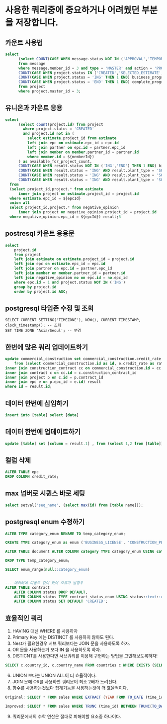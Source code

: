# 사용한 쿼리중에 중요하거나 어려웠던 부분을 저장합니다.

## 카운트 사용법

```sql
select
      (select COUNT(CASE WHEN message.status NOT IN ('APPROVAL','TEMPORARY') THEN 1 END) confirm_progress_count
      from message
      where message.member_id = 3 and type = 'MASTER' and action = 'PROJECT'),
      COUNT(CASE WHEN project.status IN ('CREATED','SELECTED_ESTIMATE','CLOSE_BID') THEN 1 END) estimate_progress_count,
      COUNT(CASE WHEN project.status = 'ING' THEN 1 END) business_progress_count,
      COUNT(CASE WHEN project.status = 'END' THEN 1 END) complete_progress_count
      from project
      where project.master_id = 3;
```

## 유니온과 카운트 응용

```sql
select
      (select count(project.id) from project
        where project.status = 'CREATED'
        and project.id not in (
          select estimate.project_id from estimate
          left join epc on estimate.epc_id = epc.id
          left join partner on epc.id = partner.epc_id
          left join member on member.partner_id = partner.id
          where member.id = ${memberId})
      ) as available_for_project_count,
      COUNT(CASE WHEN result.status NOT IN ('ING','END') THEN 1 END) bidding_in_progress_count,
      COUNT(CASE WHEN result.status = 'ING' AND result.plant_type = 'SOLAR_HOUSE' THEN 1 END) developing_in_progress_HOUSE_count,
      COUNT(CASE WHEN result.status = 'ING' AND result.plant_type = 'SOLAR_BUILDING' THEN 1 END) developing_in_progress_BUILDING_count,
      COUNT(CASE WHEN result.status = 'ING' AND result.plant_type = 'SOLAR_LAND' THEN 1 END) developing_in_progress_LAND_count
  from
  (select project_id,project.* from estimate
      inner join project on estimate.project_id = project.id
  where estimate.epc_id = ${epcId}
  union all
  select project_id,project.* from negative_opinion
      inner join project on negative_opinion.project_id = project.id
  where negative_opinion.epc_id = ${epcId}) result;5
```

## postresql 카운트 응용문

```sql
select
    project.id
    from project
    left join estimate on estimate.project_id = project.id
    left join epc on estimate.epc_id = epc.id
    left join partner on epc.id = partner.epc_id
    left join member on member.partner_id = partner.id
    left join negative_opinion no on epc.id = no.epc_id
    where epc.id = 1 and project.status NOT IN ('ING')
    group by project.id
    order by project.id ASC;
```

## postgresql 타임존 수정 및 조회

```shell
SELECT CURRENT_SETTING('TIMEZONE'), NOW(), CURRENT_TIMESTAMP, clock_timestamp(); -- 조회
SET TIME ZONE 'Asia/Seoul'; -- 변경
```

## 한번에 많은 쿼리 업데이트하기

```sql
update commercial_construction set commercial_construction.credit_rate = result.rate
    from (select commercial_construction.id as id, e.credit_rate as rate from commercial_construction
inner join construction_contract cc on commercial_construction.id = cc.commercial_construction_id
inner join contract c on cc.id = c.construction_contract_id
inner join project p on c.id = p.contract_id
inner join epc e on p.epc_id = e.id) result
where id = result.id;
```

## 데이터 한번에 삽입하기

```sql
insert into [table] select [data]
```

## 데이터 한번에 업데이트하기

```sql
update [table] set [column = result.1] , from (select 1,2 from [table]) result where id = result.2
```

## 컬럼 삭제

```sql
ALTER TABLE epc
DROP COLUMN credit_rate;
```

## max 넘버로 시퀀스 바로 세팅

```sql
select setval('seq_name', (select max(id) from [table name]));
```

## postgresql enum 수정하기

```sql
ALTER TYPE category_enum RENAME TO temp_category_enum;

CREATE TYPE category_enum as enum ('BUSINESS_LICENSE', 'CONSTRUCTION_PERFORMANCE_DOCUMENT');

ALTER TABLE document ALTER COLUMN category TYPE category_enum USING category::text::category_enum;

DROP TYPE temp_category_enum;

SELECT enum_range(null::category_enum)


--- 데이터에 디폴트 값이 있어 오류가 날경우
ALTER TABLE contract
    ALTER COLUMN status DROP DEFAULT,
    ALTER COLUMN status TYPE contract_status_enum USING status::text::contract_status_enum,
    ALTER COLUMN status SET DEFAULT 'CREATED';
```

## 효율적인 쿼리

1. HAVING 대신 WHERE 를 사용하자
2. Primary Key 에는 DISTINCT 를 사용하지 않아도 된다.
3. Nest가 필요한경우 서브 쿼리보다는 JOIN 문을 사용하도록 하자.
4. OR 문을 사용하는거 보다 IN 을 사용하도록 하자.
5. DISTICNT를 사용한다면 서브쿼리를 이용해 구현하는 방법을 고민해보도록하자!

```sql
SELECT c.country_id, c.country_name FROM countries c WHERE EXISTS (SELECT 'X' FROM customers e WHERE e.country_id = c.country_id);
```

6. UNION 보다는 UNION ALL이 더 효율적이다.
7. JOIN 문에 OR를 사용하면 쿼리문이 최소 2배가 느려진다.
8. 함수를 사용하는것보다 집계기능을 사용하는것이 더 효율적이다.

```sql
Original: SELECT * FROM sales WHERE EXTRACT (YEAR FROM TO_DATE (time_id, 'DD-MON-RR')) = 2001 AND EXTRACT (MONTH FROM TO_DATE (time_id, 'DD-MON-RR')) = 12;

Improved: SELECT * FROM sales WHERE TRUNC (time_id) BETWEEN TRUNC(TO_DATE('12/01/2001', 'mm/dd/yyyy')) AND TRUNC (TO_DATE ('12/30/2001', 'mm/dd/yyyy'));
```

9. 쿼리문에서의 수학 연산은 절대로 피해야할 요소중 하나이다.
